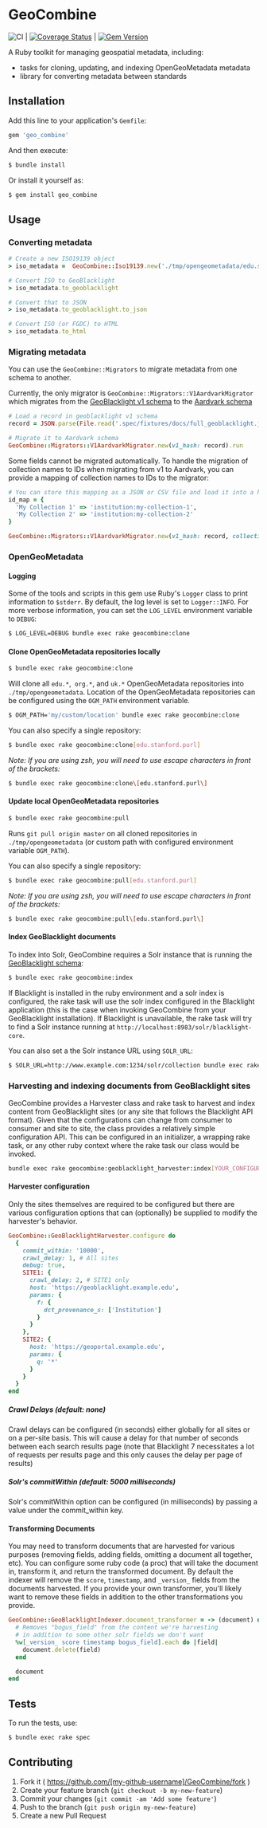 # GeoCombine

![CI](https://github.com/OpenGeoMetadata/GeoCombine/actions/workflows/ruby.yml/badge.svg)
| [![Coverage Status](https://img.shields.io/badge/coverage-95%25-brightgreen)]()
| [![Gem Version](https://img.shields.io/gem/v/geo_combine.svg)](https://github.com/OpenGeoMetadata/GeoCombine/releases)

A Ruby toolkit for managing geospatial metadata, including:

- tasks for cloning, updating, and indexing OpenGeoMetadata metadata
- library for converting metadata between standards

## Installation

Add this line to your application's `Gemfile`:

```ruby
gem 'geo_combine'
```

And then execute:

```sh
$ bundle install
```

Or install it yourself as:

```sh
$ gem install geo_combine
```

## Usage

### Converting metadata

```ruby
# Create a new ISO19139 object
> iso_metadata =  GeoCombine::Iso19139.new('./tmp/opengeometadata/edu.stanford.purl/bb/338/jh/0716/iso19139.xml')

# Convert ISO to GeoBlacklight
> iso_metadata.to_geoblacklight

# Convert that to JSON
> iso_metadata.to_geoblacklight.to_json

# Convert ISO (or FGDC) to HTML
> iso_metadata.to_html
```

### Migrating metadata

You can use the `GeoCombine::Migrators` to migrate metadata from one schema to another.

Currently, the only migrator is `GeoCombine::Migrators::V1AardvarkMigrator` which migrates from the [GeoBlacklight v1 schema](https://github.com/OpenGeoMetadata/opengeometadata.github.io/blob/main/docs/gbl-1.0.md) to the [Aardvark schema](https://github.com/OpenGeoMetadata/opengeometadata.github.io/blob/main/docs/ogm-aardvark.md)

```ruby
# Load a record in geoblacklight v1 schema
record = JSON.parse(File.read('.spec/fixtures/docs/full_geoblacklight.json'))

# Migrate it to Aardvark schema
GeoCombine::Migrators::V1AardvarkMigrator.new(v1_hash: record).run
```

Some fields cannot be migrated automatically. To handle the migration of collection names to IDs when migrating from v1 to Aardvark, you can provide a mapping of collection names to IDs to the migrator:

```ruby
# You can store this mapping as a JSON or CSV file and load it into a hash
id_map = {
  'My Collection 1' => 'institution:my-collection-1',
  'My Collection 2' => 'institution:my-collection-2'
}

GeoCombine::Migrators::V1AardvarkMigrator.new(v1_hash: record, collection_id_map: id_map).run
```

### OpenGeoMetadata

#### Logging

Some of the tools and scripts in this gem use Ruby's `Logger` class to print information to `$stderr`. By default, the log level is set to `Logger::INFO`. For more verbose information, you can set the `LOG_LEVEL` environment variable to `DEBUG`:

```sh
$ LOG_LEVEL=DEBUG bundle exec rake geocombine:clone
```

#### Clone OpenGeoMetadata repositories locally

```sh
$ bundle exec rake geocombine:clone
```

Will clone all `edu.*`,` org.*`, and `uk.*` OpenGeoMetadata repositories into `./tmp/opengeometadata`. Location of the OpenGeoMetadata repositories can be configured using the `OGM_PATH` environment variable.

```sh
$ OGM_PATH='my/custom/location' bundle exec rake geocombine:clone
```

You can also specify a single repository:

```sh
$ bundle exec rake geocombine:clone[edu.stanford.purl]
```

_Note: If you are using zsh, you will need to use escape characters in front of the brackets:_

```sh
$ bundle exec rake geocombine:clone\[edu.stanford.purl\]
```

#### Update local OpenGeoMetadata repositories

```sh
$ bundle exec rake geocombine:pull
```

Runs `git pull origin master` on all cloned repositories in `./tmp/opengeometadata` (or custom path with configured environment variable `OGM_PATH`).

You can also specify a single repository:

```sh
$ bundle exec rake geocombine:pull[edu.stanford.purl]
```

_Note: If you are using zsh, you will need to use escape characters in front of the brackets:_

```sh
$ bundle exec rake geocombine:pull\[edu.stanford.purl\]
```

#### Index GeoBlacklight documents

To index into Solr, GeoCombine requires a Solr instance that is running the
[GeoBlacklight schema](https://github.com/geoblacklight/geoblacklight):

```sh
$ bundle exec rake geocombine:index
```

If Blacklight is installed in the ruby environment and a solr index is configured, the rake task will use the solr index configured in the Blacklight application (this is the case when invoking GeoCombine from your GeoBlacklight installation). If Blacklight is unavailable, the rake task will try to find a Solr instance running at `http://localhost:8983/solr/blacklight-core`.

You can also set a the Solr instance URL using `SOLR_URL`:

```sh
$ SOLR_URL=http://www.example.com:1234/solr/collection bundle exec rake geocombine:index
```

### Harvesting and indexing documents from GeoBlacklight sites

GeoCombine provides a Harvester class and rake task to harvest and index content from GeoBlacklight sites (or any site that follows the Blacklight API format). Given that the configurations can change from consumer to consumer and site to site, the class provides a relatively simple configuration API. This can be configured in an initializer, a wrapping rake task, or any other ruby context where the rake task our class would be invoked.

```sh
bundle exec rake geocombine:geoblacklight_harvester:index[YOUR_CONFIGURED_SITE_KEY]
```

#### Harvester configuration

Only the sites themselves are required to be configured but there are various configuration options that can (optionally) be supplied to modify the harvester's behavior.

```ruby
GeoCombine::GeoBlacklightHarvester.configure do
  {
    commit_within: '10000',
    crawl_delay: 1, # All sites
    debug: true,
    SITE1: {
      crawl_delay: 2, # SITE1 only
      host: 'https://geoblacklight.example.edu',
      params: {
        f: {
          dct_provenance_s: ['Institution']
        }
      }
    },
    SITE2: {
      host: 'https://geoportal.example.edu',
      params: {
        q: '*'
      }
    }
  }
end
```

##### Crawl Delays (default: none)

Crawl delays can be configured (in seconds) either globally for all sites or on a per-site basis. This will cause a delay for that number of seconds between each search results page (note that Blacklight 7 necessitates a lot of requests per results page and this only causes the delay per page of results)

##### Solr's commitWithin (default: 5000 milliseconds)

Solr's commitWithin option can be configured (in milliseconds) by passing a value under the commit_within key.

#### Transforming Documents

You may need to transform documents that are harvested for various purposes (removing fields, adding fields, omitting a document all together, etc). You can configure some ruby code (a proc) that will take the document in, transform it, and return the transformed document. By default the indexer will remove the `score`, `timestamp`, and `_version_` fields from the documents harvested. If you provide your own transformer, you'll likely want to remove these fields in addition to the other transformations you provide.

```ruby
GeoCombine::GeoBlacklightIndexer.document_transformer = -> (document) do
  # Removes "bogus_field" from the content we're harvesting
  # in addition to some other solr fields we don't want
  %w[_version_ score timestamp bogus_field].each do |field|
    document.delete(field)
  end

  document
end
```

## Tests

To run the tests, use:

```sh
$ bundle exec rake spec
```

## Contributing

1. Fork it ( https://github.com/[my-github-username]/GeoCombine/fork )
2. Create your feature branch (`git checkout -b my-new-feature`)
3. Commit your changes (`git commit -am 'Add some feature'`)
4. Push to the branch (`git push origin my-new-feature`)
5. Create a new Pull Request
